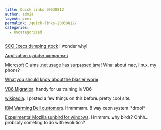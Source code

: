 ```yaml
---
title: Quick links 20030812
author: admin
layout: post
permalink: /quick-links-20030812/
categories:
  - Uncategorized
---
```

[SCO Execs dumping stock][1] I wonder why!

[Application updater component][2]

[Microsoft Claims .net usage has surpassed java!][3] What about mac, linux, my phone?

[What you should know about the blaster worm][4]

[VB6 Migration][5]. handy for us training in VB6 

[wikipedia][6]. I posted a few things on this before. pretty cool site.

[IBM Warming Dell customers][7]. Hmmmmm. 8 way xeon system. \*drool\*

[Experimental Mozilla sunbird for windows][8]. Hmmmm. why birds? Ohhh&#8230; probably someting to do with evolution?

 [1]: http://slashdot.org/article.pl?sid=03/08/12/1757237
 [2]: http://weblogs.asp.net/jblizzard/posts/23799.aspx
 [3]: http://weblogs.asp.net/ssadasivuni/posts/23730.aspx
 [4]: http://weblogs.asp.net/coltk/posts/23725.aspx
 [5]: http://weblogs.asp.net/jblizzard/posts/23673.aspx
 [6]: http://weblogs.asp.net/pleloup/posts/23616.aspx
 [7]: http://www.theregister.co.uk/content/61/32298.html
 [8]: http://www.mozillazine.org/talkback.html?article=3553